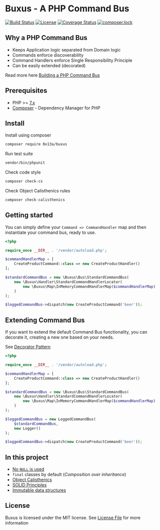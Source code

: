 # Buxus - A PHP Command Bus

[![Build Status](https://travis-ci.org/0x13a/buxus.svg?branch=master)](https://travis-ci.org/0x13a/buxus)
[![License](https://poser.pugx.org/0x13a/buxus/license)](https://packagist.org/packages/0x13a/buxus)
[![Coverage Status](https://coveralls.io/repos/github/0x13a/buxus/badge.svg?branch=master)](https://coveralls.io/github/0x13a/buxus?branch=master)
[![composer.lock](https://poser.pugx.org/0x13a/buxus/composerlock)](https://packagist.org/packages/0x13a/buxus)

## Why a PHP Command Bus

- Keeps Application logic separated from Domain logic
- Commands enforce discoverability
- Command Handlers enforce Single Responsibility Principle
- Can be easily extended (decorated)

Read more here [Building a PHP Command Bus](https://medium.com/@0x13a/building-a-php-command-bus-a65e6ae6a6ac)

## Prerequisites

- PHP >= [7.x](http://php.net/manual/en/migration70.php)
- [Composer](https://getcomposer.org) - Dependency Manager for PHP

## Install

Install using composer

```sh
composer require 0x13a/buxus
```

Run test suite

```sh
vendor/bin/phpunit
```

Check code style

```sh
composer check-cs
```

Check Object Calisthenics rules

```sh
composer check-calisthenics
```

## Getting started

You can simply define your `Command => CommandHandler` map and then instantiate your command bus, ready to use.

```php
<?php

require_once __DIR__ . '/vendor/autoload.php';

$commandHandlerMap = [
    CreateProductCommand::class => new CreateProductHandler()
];

$standardCommandBus = new \Buxus\Bus\StandardCommandBus(
    new \Buxus\Handler\StandardCommandHandlerLocator(
        new \Buxus\Map\InMemoryCommandHandlerMap($commandHandlerMap)
    )
);

$loggedCommandBus->dispatch(new CreateProductCommand('beer'));
```

## Extending Command Bus

If you want to extend the default Command Bus functionality, you can decorate it, creating a new one based on your needs.

See [Decorator Pattern](https://en.wikipedia.org/wiki/Decorator_pattern)

```php
<?php

require_once __DIR__ . '/vendor/autoload.php';

$commandHandlerMap = [
    CreateProductCommand::class => new CreateProductHandler()
];

$standardCommandBus = new \Buxus\Bus\StandardCommandBus(
    new \Buxus\Handler\StandardCommandHandlerLocator(
        new \Buxus\Map\InMemoryCommandHandlerMap($commandHandlerMap)
    )
);

$loggedCommandBus = new LoggedCommandBus(
    $standardCommandBus,
    new Logger()
);

$loggedCommandBus->dispatch(new CreateProductCommand('beer'));
```



## In this project

- [No `NULL` is used](https://medium.com/web-engineering-vox/why-null-references-are-a-bad-idea-17985942cea)
- `final` classes by default (*Composition over inheritance*)
- [Object Calisthenics](https://medium.com/web-engineering-vox/improving-code-quality-with-object-calisthenics-aa4ad67a61f1)
- [SOLID Principles](https://medium.com/web-engineering-vox/how-to-write-solid-code-that-doesnt-suck-2a3416623d48)
- [Immutable data structures](https://medium.com/web-engineering-vox/3-benefits-of-using-immutable-objects-886ca2c56e85)


## License

Buxus is licensed under the MIT license. See [License File](LICENSE) for more information

